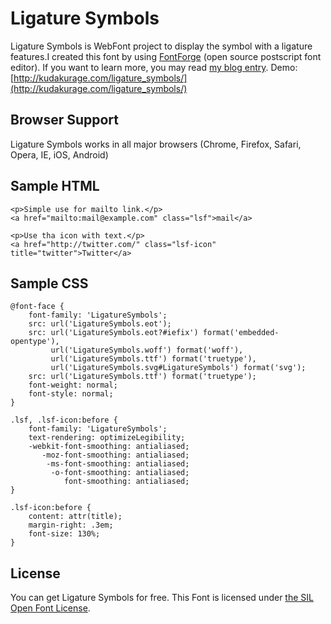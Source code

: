 # Ligature Symbols
Ligature Symbols is WebFont project to display the symbol with a ligature features.I created this font by using [FontForge](http://fontforge.sourceforge.net/) (open source postscript font editor).
If you want to learn more, you may read [my blog entry](http://d.hatena.ne.jp/kudakurage/20120720/1342749116).
Demo: [http://kudakurage.com/ligature_symbols/](http://kudakurage.com/ligature_symbols/)

## Browser Support
Ligature Symbols works in all major browsers (Chrome, Firefox, Safari, Opera, IE, iOS, Android)

## Sample HTML
    
    <p>Simple use for mailto link.</p>
    <a href="mailto:mail@example.com" class="lsf">mail</a>
    
    <p>Use tha icon with text.</p>
    <a href="http://twitter.com/" class="lsf-icon" title="twitter">Twitter</a>

## Sample CSS
    
    @font-face {
        font-family: 'LigatureSymbols';
        src: url('LigatureSymbols.eot');
        src: url('LigatureSymbols.eot?#iefix') format('embedded-opentype'),
             url('LigatureSymbols.woff') format('woff'),
             url('LigatureSymbols.ttf') format('truetype'),
             url('LigatureSymbols.svg#LigatureSymbols') format('svg');
        src: url('LigatureSymbols.ttf') format('truetype');
        font-weight: normal;
        font-style: normal;
    }
    
    .lsf, .lsf-icon:before {
        font-family: 'LigatureSymbols';
        text-rendering: optimizeLegibility;
        -webkit-font-smoothing: antialiased;
           -moz-font-smoothing: antialiased;
            -ms-font-smoothing: antialiased;
             -o-font-smoothing: antialiased;
                font-smoothing: antialiased;
    }
    
    .lsf-icon:before {
        content: attr(title);
        margin-right: .3em;
        font-size: 130%;
    }

## License
You can get Ligature Symbols for free.
This Font is licensed under [the SIL Open Font License](http://scripts.sil.org/cms/scripts/page.php?site_id=nrsi&id=OFL).